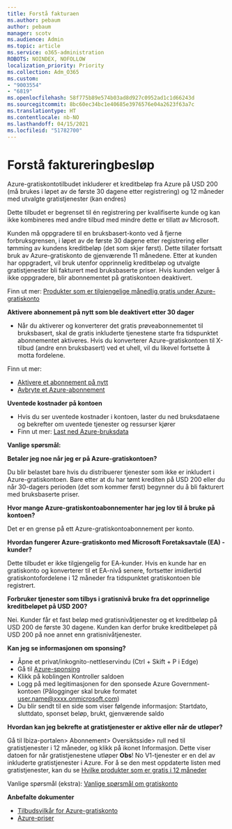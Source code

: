 ```yaml
---
title: Forstå fakturaen
ms.author: pebaum
author: pebaum
manager: scotv
ms.audience: Admin
ms.topic: article
ms.service: o365-administration
ROBOTS: NOINDEX, NOFOLLOW
localization_priority: Priority
ms.collection: Adm_O365
ms.custom:
- "9003554"
- "6819"
ms.openlocfilehash: 58f775b89e574b03ad8d927c0952ad1c1d66243d
ms.sourcegitcommit: 8bc60ec34bc1e40685e3976576e04a2623f63a7c
ms.translationtype: HT
ms.contentlocale: nb-NO
ms.lasthandoff: 04/15/2021
ms.locfileid: "51782700"
---
```

# <a name="understand-billing-amount"></a>Forstå faktureringbesløp

Azure-gratiskontotilbudet inkluderer et kreditbeløp fra Azure på USD 200 (må brukes i løpet av de første 30 dagene etter registrering) og 12 måneder med utvalgte gratistjenester (kan endres)

Dette tilbudet er begrenset til én registrering per kvalifiserte kunde og kan ikke kombineres med andre tilbud med mindre dette er tillatt av Microsoft.

Kunden må oppgradere til en bruksbasert-konto ved å fjerne forbruksgrensen, i løpet av de første 30 dagene etter registrering eller tømming av kundens kreditbeløp (det som skjer først). Dette tillater fortsatt bruk av Azure-gratiskonto de gjenværende 11 månedene. Etter at kunden har oppgradert, vil bruk utenfor opprinnelig kreditbeløp og utvalgte gratistjenester bli fakturert med bruksbaserte priser. Hvis kunden velger å ikke oppgradere, blir abonnementet på gratiskontoen deaktivert.

Finn ut mer: [Produkter som er tilgjengelige månedlig gratis under Azure-gratiskonto](https://azure.microsoft.com/free/free-account-faq/)

**Aktivere abonnement på nytt som ble deaktivert etter 30 dager**

- Når du aktiverer og konverterer det gratis prøveabonnementet til bruksbasert, skal de gratis inkluderte tjenestene starte fra tidspunktet abonnementet aktiveres. Hvis du konverterer Azure-gratiskontoen til X-tilbud (andre enn bruksbasert) ved et uhell, vil du likevel fortsette å motta fordelene.

Finn ut mer: 
- [Aktivere et abonnement på nytt](https://docs.microsoft.com/azure/billing/billing-subscription-become-disable?WT.mc_id=Portal-Microsoft_Azure_Support)
- [Avbryte et Azure-abonnement](https://docs.microsoft.com/azure/billing/billing-how-to-cancel-azure-subscription?WT.mc_id=Portal-Microsoft_Azure_Support)

**Uventede kostnader på kontoen**

- Hvis du ser uventede kostnader i kontoen, laster du ned bruksdataene og bekrefter om uventede tjenester og ressurser kjører
- Finn ut mer: [Last ned Azure-bruksdata](https://docs.microsoft.com/azure/billing/billing-download-azure-invoice-daily-usage-date?WT.mc_id=Portal-Microsoft_Azure_Support#download-usage)

**Vanlige spørsmål:**

**Betaler jeg noe når jeg er på Azure-gratiskontoen?**

Du blir belastet bare hvis du distribuerer tjenester som ikke er inkludert i Azure-gratiskontoen. Bare etter at du har tømt krediten på USD 200 eller du når 30-dagers perioden (det som kommer først) begynner du å bli fakturert med bruksbaserte priser.

**Hvor mange Azure-gratiskontoabonnementer har jeg lov til å bruke på kontoen?**  

Det er en grense på ett Azure-gratiskontoabonnement per konto.

**Hvordan fungerer Azure-gratiskonto med Microsoft Foretaksavtale (EA) -kunder?**  

Dette tilbudet er ikke tilgjengelig for EA-kunder. Hvis en kunde har en gratiskonto og konverterer til et EA-nivå senere, fortsetter imidlertid gratiskontofordelene i 12 måneder fra tidspunktet gratiskontoen ble registrert.

**Forbruker tjenester som tilbys i gratisnivå bruke fra det opprinnelige kreditbeløpet på USD 200?**  

Nei. Kunder får et fast beløp med gratisnivåtjenester og et kreditbeløp på USD 200 de første 30 dagene. Kunden kan derfor bruke kreditbeløpet på USD 200 på noe annet enn gratisnivåtjenester.

**Kan jeg se informasjonen om sponsing?**

- Åpne et privat/inkognito-nettleservindu (Ctrl + Skift + P i Edge)
- Gå til [Azure-sponsing](http://www.microsoftazuresponsorships.com/)
- Klikk på koblingen Kontroller saldoen
- Logg på med legitimasjonen for den sponsede Azure Government-kontoen (Pålogginger skal bruke formatet user.name@xxxx.onmicrosoft.com)
- Du blir sendt til en side som viser følgende informasjon: Startdato, sluttdato, sponset beløp, brukt, gjenværende saldo

**Hvordan kan jeg bekrefte at gratistjenester er aktive eller når de utløper?**

Gå til Ibiza-portalen> Abonnement> Oversiktsside> rull ned til gratistjenester i 12 måneder, og klikk på ikonet Informasjon. Dette viser datoen for når gratistjenestene utløper **Obs**! No V1-tjenester er en del av inkluderte gratistjenester i Azure. For å se den mest oppdaterte listen med gratistjenester, kan du se [Hvilke produkter som er gratis i 12 måneder](http://www.microsoftazuresponsorships.com/)

Vanlige spørsmål (ekstra): [Vanlige spørsmål om gratiskonto](https://azure.microsoft.com/free/free-account-faq/)

**Anbefalte dokumenter**

- [Tilbudsvilkår for Azure-gratiskonto](https://azure.microsoft.com/offers/ms-azr-0044p/)
- [Azure-priser](https://azure.microsoft.com/pricing/)